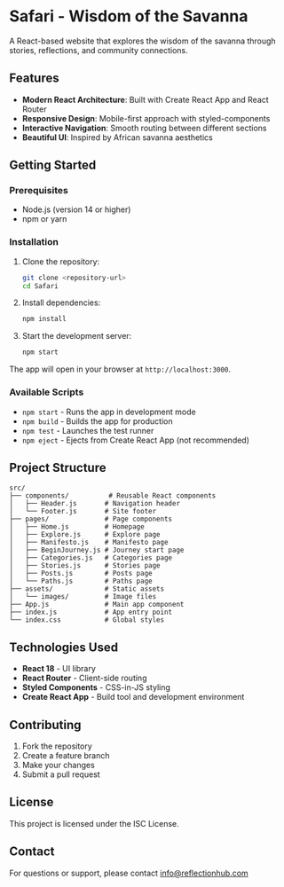 # Safari - Wisdom of the Savanna

A React-based website that explores the wisdom of the savanna through stories, reflections, and community connections.

## Features

- **Modern React Architecture**: Built with Create React App and React Router
- **Responsive Design**: Mobile-first approach with styled-components
- **Interactive Navigation**: Smooth routing between different sections
- **Beautiful UI**: Inspired by African savanna aesthetics

## Getting Started

### Prerequisites

- Node.js (version 14 or higher)
- npm or yarn

### Installation

1. Clone the repository:
   ```bash
   git clone <repository-url>
   cd Safari
   ```

2. Install dependencies:
   ```bash
   npm install
   ```

3. Start the development server:
   ```bash
   npm start
   ```

The app will open in your browser at `http://localhost:3000`.

### Available Scripts

- `npm start` - Runs the app in development mode
- `npm build` - Builds the app for production
- `npm test` - Launches the test runner
- `npm eject` - Ejects from Create React App (not recommended)

## Project Structure

```
src/
├── components/          # Reusable React components
│   ├── Header.js       # Navigation header
│   └── Footer.js       # Site footer
├── pages/              # Page components
│   ├── Home.js         # Homepage
│   ├── Explore.js      # Explore page
│   ├── Manifesto.js    # Manifesto page
│   ├── BeginJourney.js # Journey start page
│   ├── Categories.js   # Categories page
│   ├── Stories.js      # Stories page
│   ├── Posts.js        # Posts page
│   └── Paths.js        # Paths page
├── assets/             # Static assets
│   └── images/         # Image files
├── App.js              # Main app component
├── index.js            # App entry point
└── index.css           # Global styles
```

## Technologies Used

- **React 18** - UI library
- **React Router** - Client-side routing
- **Styled Components** - CSS-in-JS styling
- **Create React App** - Build tool and development environment

## Contributing

1. Fork the repository
2. Create a feature branch
3. Make your changes
4. Submit a pull request

## License

This project is licensed under the ISC License.

## Contact

For questions or support, please contact info@reflectionhub.com
